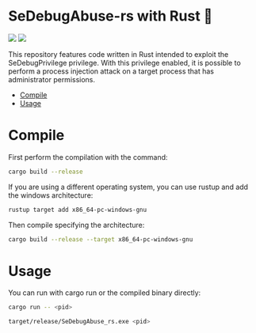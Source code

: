 # SeDebugAbuse-rs with Rust 🦀

<p align="left">
	<a href="https://www.rust-lang.org/"><img src="https://img.shields.io/badge/made%20with-Rust-red"></a>
	<a href="#"><img src="https://img.shields.io/badge/platform-windows-blueviolet"></a>
</p>

This repository features code written in Rust intended to exploit the SeDebugPrivilege privilege. With this privilege enabled, it is possible to perform a process injection attack on a target process that has administrator permissions.

- [Compile](#compile)
- [Usage](#usage)

# Compile

First perform the compilation with the command:
```sh
cargo build --release
```
If you are using a different operating system, you can use rustup and add the windows architecture:
```sh
rustup target add x86_64-pc-windows-gnu
```
Then compile specifying the architecture:
```sh
cargo build --release --target x86_64-pc-windows-gnu
```

# Usage

You can run with cargo run or the compiled binary directly:
```sh
cargo run -- <pid>
```
```sh
target/release/SeDebugAbuse_rs.exe <pid> 
```
